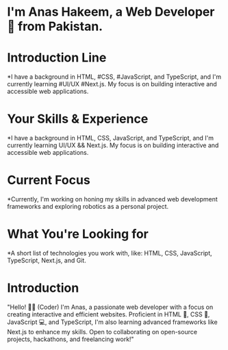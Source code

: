 # I'm Anas Hakeem, a Web Developer 🚀 from Pakistan.

# Introduction Line

*I have a background in HTML, #CSS, #JavaScript, and TypeScript, and I'm currently learning #UI/UX #Next.js. My focus is on building interactive and accessible web applications.

# Your Skills & Experience

*I have a background in HTML, CSS, JavaScript, and TypeScript, and I'm currently learning UI/UX && Next.js. My focus is on building interactive and accessible web applications.

# Current Focus

*Currently, I'm working on honing my skills in advanced web development frameworks and exploring robotics as a personal project.

# What You're Looking for

*A short list of technologies you work with, like: HTML, CSS, JavaScript, TypeScript, Next.js, and Git.

# Introduction

"Hello! 👨‍💻 (Coder) I'm Anas, a passionate web developer with a focus on creating interactive and efficient websites. Proficient in HTML 📝, CSS 🎨, JavaScript 💻, and TypeScript, I'm also learning advanced frameworks like Next.js to enhance my skills. Open to collaborating on open-source projects, hackathons, and freelancing work!"
